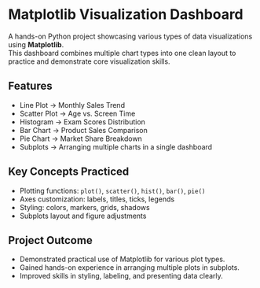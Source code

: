 # Matplotlib Visualization Dashboard

A hands-on Python project showcasing various types of data visualizations using **Matplotlib**.  
This dashboard combines multiple chart types into one clean layout to practice and demonstrate core visualization skills.

## Features

- Line Plot → Monthly Sales Trend
- Scatter Plot → Age vs. Screen Time
- Histogram → Exam Scores Distribution
- Bar Chart → Product Sales Comparison
- Pie Chart → Market Share Breakdown
- Subplots → Arranging multiple charts in a single dashboard

## Key Concepts Practiced

- Plotting functions: `plot()`, `scatter()`, `hist()`, `bar()`, `pie()`
- Axes customization: labels, titles, ticks, legends
- Styling: colors, markers, grids, shadows
- Subplots layout and figure adjustments

## Project Outcome

- Demonstrated practical use of Matplotlib for various plot types.
- Gained hands-on experience in arranging multiple plots in subplots.
- Improved skills in styling, labeling, and presenting data clearly.
